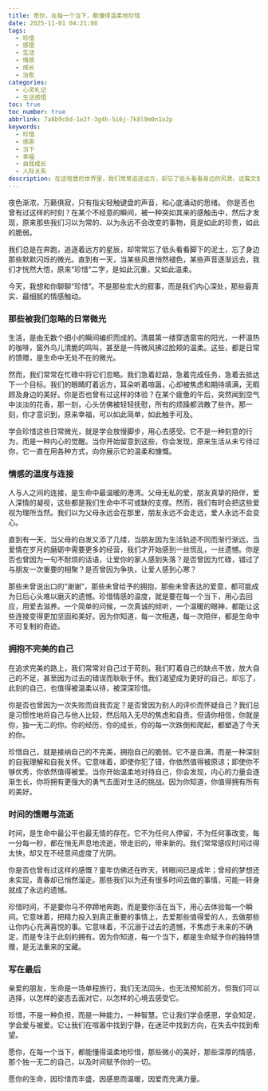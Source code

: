 ```yaml
---
title: 愿你，在每一个当下，都懂得温柔地珍惜
date: 2025-11-01 04:21:08
tags:
  - 珍惜
  - 感悟
  - 生活
  - 情感
  - 成长
  - 治愈
categories:
  - 心灵札记
  - 生活感悟
toc: true
toc_number: true
abbrlink: 7a8b9c0d-1e2f-3g4h-5i6j-7k8l9m0n1o2p
keywords:
  - 珍惜
  - 感恩
  - 当下
  - 幸福
  - 自我成长
  - 人际关系
description: 在这喧嚣的世界里，我们常常追逐远方，却忘了低头看看身边的风景。这篇文章，想与你一同放慢脚步，感受那些被我们忽略的微光，那些深藏于心的温暖，以及时间赋予我们的一切。愿我们都能学会温柔地珍惜，让每一个当下都充满爱与希望。
---
```


夜色渐浓，万籁俱寂，只有指尖轻触键盘的声音，和心底涌动的思绪。
你是否也曾有过这样的时刻？在某个不经意的瞬间，被一种突如其来的感触击中，然后才发现，原来那些我们习以为常的、以为永远不会改变的事物，竟是如此的珍贵，如此的脆弱。

我们总是在奔跑，追逐着远方的星辰，却常常忘了低头看看脚下的泥土，忘了身边那些默默闪烁的微光。直到有一天，当某些风景悄然褪色，某些声音逐渐远去，我们才恍然大悟，原来“珍惜”二字，是如此沉重，又如此温柔。

今天，我想和你聊聊“珍惜”。不是那些宏大的叙事，而是我们内心深处，那些最真实、最细腻的情感触动。

### 那些被我们忽略的日常微光

生活，是由无数个细小的瞬间编织而成的。清晨第一缕穿透窗帘的阳光，一杯温热的咖啡，窗外鸟儿清脆的鸣叫，甚至是一阵微风拂过脸颊的温柔。这些，都是日常的馈赠，是生命中无处不在的微光。

然而，我们常常在忙碌中将它们忽略。我们急着赶路，急着完成任务，急着去抵达下一个目标。我们的眼睛盯着远方，耳朵听着喧嚣，心却被焦虑和期待填满，无暇顾及身边的美好。你是否也曾有过这样的体验？在某个疲惫的午后，突然闻到空气中淡淡的花香，那一刻，心头仿佛被轻轻抚慰，所有的烦躁都消散了些许。那一刻，你才意识到，原来幸福，可以如此简单，如此触手可及。

学会珍惜这些日常微光，就是学会放慢脚步，用心去感受。它不是一种刻意的行为，而是一种内心的觉醒。当你开始留意到这些，你会发现，原来生活从未亏待过你，它一直在用各种方式，向你展示它的温柔和慷慨。

### 情感的温度与连接

人与人之间的连接，是生命中最温暖的港湾。父母无私的爱，朋友真挚的陪伴，爱人深情的凝视，这些都是我们生命中不可或缺的支撑。然而，我们有时会把这些爱视为理所当然。我们以为父母永远会在那里，朋友永远不会走远，爱人永远不会变心。

直到有一天，当父母的白发又添了几缕，当朋友因为生活轨迹不同而渐行渐远，当爱情在岁月的磨砺中需要更多的经营，我们才开始感到一丝慌乱，一丝遗憾。你是否也曾因为一句不耐烦的话语，让爱你的家人感到失落？是否曾因为忙碌，错过了与朋友一次重要的相聚？是否曾因为争执，让爱人感到心寒？

那些未曾说出口的“谢谢”，那些未曾给予的拥抱，那些未曾表达的爱意，都可能成为日后心头难以磨灭的遗憾。珍惜情感的温度，就是要在每一个当下，用心去回应，用爱去滋养。一个简单的问候，一次真诚的倾听，一个温暖的眼神，都能让这些连接变得更加坚固和美好。因为你知道，每一次相遇，每一次陪伴，都是生命中不可复制的奇迹。

### 拥抱不完美的自己

在追求完美的路上，我们常常对自己过于苛刻。我们盯着自己的缺点不放，放大自己的不足，甚至因为过去的错误而耿耿于怀。我们渴望成为更好的自己，却忘了，此刻的自己，也值得被温柔以待，被深深珍惜。

你是否也曾因为一次失败而自我否定？是否曾因为别人的评价而怀疑自己？我们总是习惯性地将自己与他人比较，然后陷入无尽的焦虑和自责。但请你相信，你就是你，独一无二的你。你的经历，你的成长，你的每一次跌倒和爬起，都塑造了今天的你。

珍惜自己，就是接纳自己的不完美，拥抱自己的脆弱。它不是自满，而是一种深刻的自我理解和自我关怀。它意味着，即使你犯了错，你依然值得被原谅；即使你不够优秀，你依然值得被爱。当你开始温柔地对待自己，你会发现，内心的力量会逐渐生长，你将拥有更强大的勇气去面对生活的挑战。因为你知道，你值得拥有所有的美好。

### 时间的馈赠与流逝

时间，是生命中最公平也最无情的存在。它不为任何人停留，不为任何事改变。每一分每一秒，都在悄无声息地流逝，带走旧的，带来新的。我们常常感叹时间过得太快，却又在不经意间虚度了光阴。

你是否也曾有过这样的感慨？童年仿佛还在昨天，转眼间已是成年；曾经的梦想还未实现，青春却已悄然溜走。那些我们以为还有很多时间去做的事情，可能一转身就成了永远的遗憾。

珍惜时间，不是要你马不停蹄地奔跑，而是要你活在当下，用心去体验每一个瞬间。它意味着，把精力投入到真正重要的事情上，去爱那些值得爱的人，去做那些让你内心充满喜悦的事。它意味着，不沉溺于过去的遗憾，不焦虑于未来的不确定，而是专注于此刻的拥有。因为你知道，每一个当下，都是生命赋予你的独特馈赠，是无法重来的宝藏。

### 写在最后

亲爱的朋友，生命是一场单程旅行，我们无法回头，也无法预知前方。但我们可以选择，以怎样的姿态去面对它，以怎样的心境去感受它。

珍惜，不是一种负担，而是一种能力，一种智慧。它让我们学会感恩，学会知足，学会爱与被爱。它让我们在喧嚣中找到宁静，在迷茫中找到方向，在失去中找到希望。

愿你，在每一个当下，都能懂得温柔地珍惜，那些微小的美好，那些深厚的情感，那个独一无二的自己，以及时间赋予你的一切。

愿你的生命，因珍惜而丰盛，因感恩而温暖，因爱而充满力量。